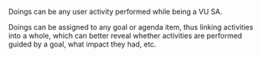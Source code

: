 Doings can be any user activity performed while being a VU SA.

Doings can be assigned to any goal or agenda item, thus linking activities
into a whole, which can better reveal whether activities are performed
guided by a goal, what impact they had, etc.
